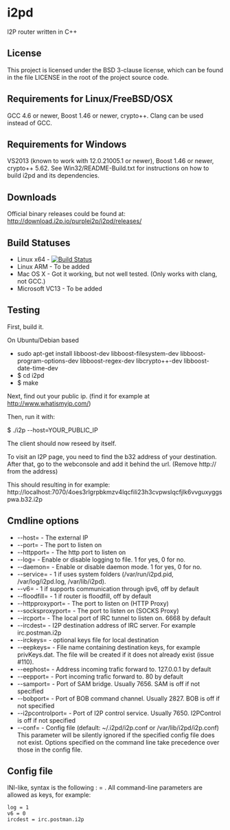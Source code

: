 i2pd
====

I2P router written in C++

License
-------

This project is licensed under the BSD 3-clause license, which can be found in the file
LICENSE in the root of the project source code.

Requirements for Linux/FreeBSD/OSX
----------------------------------

GCC 4.6 or newer, Boost 1.46 or newer, crypto++. Clang can be used instead of
GCC.

Requirements for Windows
------------------------

VS2013 (known to work with 12.0.21005.1 or newer), Boost 1.46 or newer,
crypto++ 5.62. See Win32/README-Build.txt for instructions on how to build i2pd
and its dependencies.

Downloads
------------

Official binary releases could be found at:
http://download.i2p.io/purplei2p/i2pd/releases/


Build Statuses
---------------

- Linux x64      - [![Build Status](https://jenkins.greyhat.no/buildStatus/icon?job=i2pd-linux)](https://jenkins.nordcloud.no/job/i2pd-linux/)
- Linux ARM      - To be added
- Mac OS X       - Got it working, but not well tested. (Only works with clang, not GCC.)
- Microsoft VC13 - To be added


Testing
-------

First, build it.

On Ubuntu/Debian based
* sudo apt-get install libboost-dev libboost-filesystem-dev libboost-program-options-dev libboost-regex-dev libcrypto++-dev libboost-date-time-dev
* $ cd i2pd
* $ make

Next, find out your public ip. (find it for example at http://www.whatismyip.com/)

Then, run it with:

$ ./i2p --host=YOUR_PUBLIC_IP

The client should now reseed by itself.

To visit an I2P page, you need to find the b32 address of your destination.
After that, go to the webconsole and add it behind the url. (Remove http:// from the address)

This should resulting in for example:
http://localhost:7070/4oes3rlgrpbkmzv4lqcfili23h3cvpwslqcfjlk6vvguxyggspwa.b32.i2p


Cmdline options
---------------

* --host=               - The external IP
* --port=               - The port to listen on
* --httpport=           - The http port to listen on
* --log=                - Enable or disable logging to file. 1 for yes, 0 for no.
* --daemon=             - Enable or disable daemon mode. 1 for yes, 0 for no.
* --service=            - 1 if uses system folders (/var/run/i2pd.pid, /var/log/i2pd.log, /var/lib/i2pd).
* --v6=                 - 1 if supports communication through ipv6, off by default
* --floodfill=          - 1 if router is floodfill, off by default
* --httpproxyport=      - The port to listen on (HTTP Proxy)
* --socksproxyport=     - The port to listen on (SOCKS Proxy)
* --ircport=            - The local port of IRC tunnel to listen on. 6668 by default
* --ircdest=            - I2P destination address of IRC server. For example irc.postman.i2p
* --irckeys=            - optional keys file for local destination
* --eepkeys=            - File name containing destination keys, for example privKeys.dat.
                          The file will be created if it does not already exist (issue #110).
* --eephost=            - Address incoming trafic forward to. 127.0.0.1 by default
* --eepport=            - Port incoming trafic forward to. 80 by default
* --samport=            - Port of SAM bridge. Usually 7656. SAM is off if not specified
* --bobport=            - Port of BOB command channel. Usually 2827. BOB is off if not specified
* --i2pcontrolport=     - Port of I2P control service. Usually 7650. I2PControl is off if not specified
* --conf=               - Config file (default: ~/.i2pd/i2p.conf or /var/lib/i2pd/i2p.conf)
                          This parameter will be silently ignored if the specified config file does not exist.
                          Options specified on the command line take precedence over those in the config file.

Config file
-----------

INI-like, syntax is the following : <key> = <value>.
All command-line parameters are allowed as keys, for example:

	log = 1
	v6 = 0
	ircdest = irc.postman.i2p
